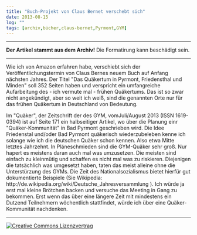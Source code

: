 ```yaml
---
title: "Buch-Projekt von Claus Bernet verschebt sich"
date: 2013-08-15
log: ""
tags: [archiv,bücher,claus-bernet,Pyrmont,GYM]
---
```

<hr><b>Der Artikel stammt aus dem Archiv!</b> Die Formatirung kann beschädigt sein.<hr>
<p>Wie ich von Amazon erfahren habe, verschiebt sich der Veröffentlichungstermin von Claus Bernes neuem Buch auf Anfang nächsten Jahres. Der Titel "Das Quäkertum in Pyrmont, Friedensthal und Minden" soll 352 Seiten haben und verspricht ein umfangreiche Aufarbeitung des - ich vermute mal - frühen Quäkertums. Das ist so zwar nicht angekündigt, aber so weit ich weiß, sind die genannten Orte nur für das frühen Quäkertum in Deutschland von Bedeutung. </p>

<p>Im "Quäker", der Zeitschrift der des GYM, vomJuli/August 2013 (ISSN 1619-0394) ist auf Seite 171 ein halbseitiger Artikel, wo über die Planung einr "Quäker-Kommunität" in Bad Pyrmont geschrieben wird. Die Idee Friedenstal und/oder Bad Pyrmont quäkerisch wiederzubeleben kenne ich solange wie ich die deutschen Quäker schon kennen. Also etwa Mitte letztes Jahrzehnt. In Pläneschmieden sind die GYM-Quäker sehr groß. Nur hapert es meistens daran auch mal was umzusetzen. Die meisten sind einfach zu kleinmütig und schaffen es nicht mal was zu riskieren. Diejenigen die  tatsächlich was umgesetzt haben, taten das meist alleine ohne die Unterstürzung des GYMs. Die Zeit des Nationalsozialismus bietet hierfür gut dokumentierte Beispiele (Sie Wikipedia: http://de.wikipedia.org/wiki/Deutsche_Jahresversammlung ). Ich würde ja erst mal kleine Brötchen backen und versuche das Meeting in Gang zu bekommen. Erst wenn das über eine längere Zeit mit mindestens ein Dutzend Teilnehmern wöchentlich stattfindet, würde ich über eine Quäker-Kommunität nachdenken.</p>

<hr>
<a rel="license" href="http://creativecommons.org/licenses/by-sa/3.0/"><img alt="Creative Commons Lizenzvertrag" style="border-width:0" src="http://i.creativecommons.org/l/by-sa/3.0/88x31.png" /></a>
